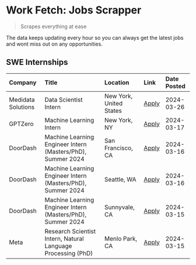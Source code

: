 # Work Fetch: Jobs Scrapper
> Scrapes everything at ease

The data keeps updating every hour so you can always get the latest jobs and wont miss out on any opportunities.

## SWE Internships
<!--START_SECTION:workfetch-->
| Company            | Title                                                        | Location                | Link                                                                                                                                                                                                                                                                       | Date Posted   |
|:-------------------|:-------------------------------------------------------------|:------------------------|:---------------------------------------------------------------------------------------------------------------------------------------------------------------------------------------------------------------------------------------------------------------------------|:--------------|
| Medidata Solutions | Data Scientist Intern                                        | New York, United States | [Apply](https://www.linkedin.com/jobs/view/data-scientist-intern-at-medidata-solutions-3810253704?position=5&pageNum=0&refId=hHs0heCBAM71T6dRLHoZ%2FA%3D%3D&trackingId=wZ%2FL0Xh3qmdwzcbXNZgsUA%3D%3D&trk=public_jobs_jserp-result_search-card)                            | 2024-03-26    |
| GPTZero            | Machine Learning Intern                                      | New York, NY            | [Apply](https://www.linkedin.com/jobs/view/machine-learning-intern-at-gptzero-3860723963?position=9&pageNum=0&refId=hHs0heCBAM71T6dRLHoZ%2FA%3D%3D&trackingId=K5nzM1atUQAUFqKO8rZSEA%3D%3D&trk=public_jobs_jserp-result_search-card)                                       | 2024-03-17    |
| DoorDash           | Machine Learning Engineer Intern (Masters/PhD), Summer 2024  | San Francisco, CA       | [Apply](https://www.linkedin.com/jobs/view/machine-learning-engineer-intern-masters-phd-summer-2024-at-doordash-3736457737?position=3&pageNum=0&refId=hHs0heCBAM71T6dRLHoZ%2FA%3D%3D&trackingId=ipOtSkcnQZI8dzku%2FI%2BnBQ%3D%3D&trk=public_jobs_jserp-result_search-card) | 2024-03-16    |
| DoorDash           | Machine Learning Engineer Intern (Masters/PhD), Summer 2024  | Seattle, WA             | [Apply](https://www.linkedin.com/jobs/view/machine-learning-engineer-intern-masters-phd-summer-2024-at-doordash-3736455966?position=4&pageNum=0&refId=hHs0heCBAM71T6dRLHoZ%2FA%3D%3D&trackingId=fMolbFa486r1Vpv%2BDP4qBA%3D%3D&trk=public_jobs_jserp-result_search-card)   | 2024-03-16    |
| DoorDash           | Machine Learning Engineer Intern (Masters/PhD), Summer 2024  | Sunnyvale, CA           | [Apply](https://www.linkedin.com/jobs/view/machine-learning-engineer-intern-masters-phd-summer-2024-at-doordash-3736454973?position=2&pageNum=0&refId=hHs0heCBAM71T6dRLHoZ%2FA%3D%3D&trackingId=hrEpcZAwGbv08WZXHefgZg%3D%3D&trk=public_jobs_jserp-result_search-card)     | 2024-03-15    |
| Meta               | Research Scientist Intern, Natural Language Processing (PhD) | Menlo Park, CA          | [Apply](https://www.linkedin.com/jobs/view/research-scientist-intern-natural-language-processing-phd-at-meta-3858718375?position=10&pageNum=0&refId=hHs0heCBAM71T6dRLHoZ%2FA%3D%3D&trackingId=sbmyWyacZeZGCPcA%2F1YKsA%3D%3D&trk=public_jobs_jserp-result_search-card)     | 2024-03-15    |
<!--END_SECTION:workfetch-->
